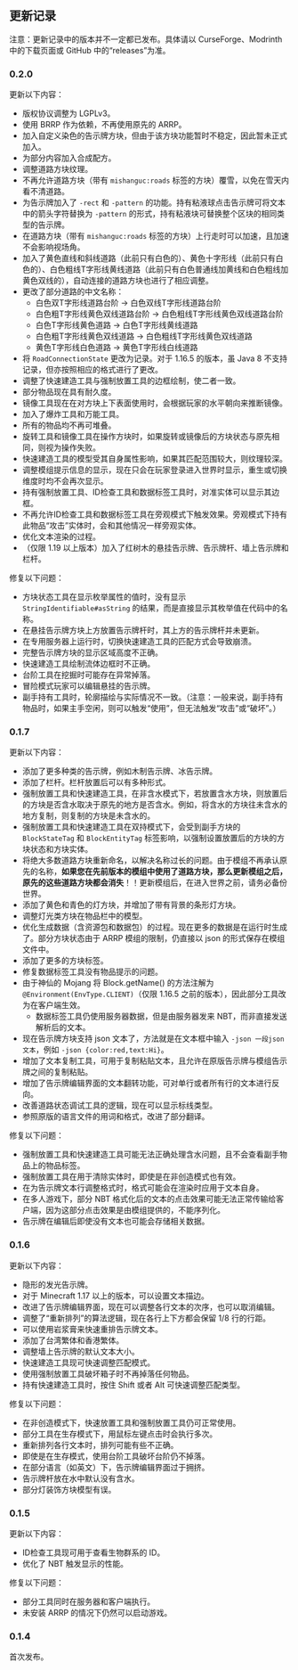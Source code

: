## 更新记录

注意：更新记录中的版本并不一定都已发布。具体请以 CurseForge、Modrinth 中的下载页面或 GitHub 中的“releases”为准。

### 0.2.0

更新以下内容：

- 版权协议调整为 LGPLv3。
- 使用 BRRP 作为依赖，不再使用原先的 ARRP。
- 加入自定义染色的告示牌方块，但由于该方块功能暂时不稳定，因此暂未正式加入。
- 为部分内容加入合成配方。
- 调整道路方块纹理。
- 不再允许道路方块（带有 `mishanguc:roads` 标签的方块）覆雪，以免在雪天内看不清道路。
- 为告示牌加入了 `-rect` 和 `-pattern` 的功能。持有粘液球点击告示牌可将文本中的箭头字符替换为 `-pattern` 的形式，持有粘液块可替换整个区块的相同类型的告示牌。
- 在道路方块（带有 `mishanguc:roads` 标签的方块）上行走时可以加速，且加速不会影响视场角。
- 加入了黄色直线和斜线道路（此前只有白色的）、黄色十字形线（此前只有白色的）、白色粗线T字形线黄线道路（此前只有白色普通线加黄线和白色粗线加黄色双线的），自动连接的道路方块也进行了相应调整。
- 更改了部分道路的中文名称：
    - 白色双T字形线道路台阶 → 白色双线T字形线道路台阶
    - 白色粗T字形线黄色双线道路台阶 → 白色粗线T字形线黄色双线道路台阶
    - 白色T字形线黄色道路 → 白色T字形线黄线道路
    - 白色粗T字形线黄色双线道路 → 白色粗线T字形线黄色双线道路
    - 黄色T字形线白色道路 → 黄色T字形线白线道路
- 将 `RoadConnectionState` 更改为记录。对于 1.16.5 的版本，虽 Java 8 不支持记录，但亦按照相应的格式进行了更改。
- 调整了快速建造工具与强制放置工具的边框绘制，使二者一致。
- 部分物品现在具有耐久度。
- 镜像工具现在在对方块上下表面使用时，会根据玩家的水平朝向来推断镜像。
- 加入了爆炸工具和万能工具。
- 所有的物品均不再可堆叠。
- 旋转工具和镜像工具在操作方块时，如果旋转或镜像后的方块状态与原先相同，则视为操作失败。
- 快速建造工具的模型受其自身属性影响，如果其匹配范围较大，则纹理较深。
- 调整模组提示信息的显示，现在只会在玩家登录进入世界时显示，重生或切换维度时均不会再次显示。
- 持有强制放置工具、ID检查工具和数据标签工具时，对准实体可以显示其边框。
- 不再允许ID检查工具和数据标签工具在旁观模式下触发效果。旁观模式下持有此物品“攻击”实体时，会和其他情况一样旁观实体。
- 优化文本渲染的过程。
- （仅限 1.19 以上版本）加入了红树木的悬挂告示牌、告示牌杆、墙上告示牌和栏杆。

修复以下问题：

- 方块状态工具在显示枚举属性的值时，没有显示 `StringIdentifiable#asString` 的结果，而是直接显示其枚举值在代码中的名称。
- 在悬挂告示牌方块上方放置告示牌杆时，其上方的告示牌杆并未更新。
- 在专用服务器上运行时，切换快速建造工具的匹配方式会导致崩溃。
- 完整告示牌方块的显示区域高度不正确。
- 快速建造工具绘制流体边框时不正确。
- 台阶工具在挖掘时可能存在异常掉落。
- 冒险模式玩家可以编辑悬挂的告示牌。
- 副手持有工具时，轮廓描绘与实际情况不一致。（注意：一般来说，副手持有物品时，如果主手空闲，则可以触发“使用”，但无法触发“攻击”或“破坏”。）

### 0.1.7

更新以下内容：

- 添加了更多种类的告示牌，例如木制告示牌、冰告示牌。
- 添加了栏杆。栏杆放置后可以有多种形式。
- 强制放置工具和快速建造工具，在非含水模式下，若放置含水方块，则放置后的方块是否含水取决于原先的地方是否含水。例如，将含水的方块往未含水的地方复制，则复制的方块是未含水的。
- 强制放置工具和快速建造工具在双持模式下，会受到副手方块的 `BlockStateTag` 和 `BlockEntityTag` 标签影响，以强制设置放置后的方块的方块状态和方块实体。
- 将绝大多数道路方块重新命名，以解决名称过长的问题。由于模组不再承认原先的名称，**如果您在先前版本的模组中使用了道路方块，那么更新模组之后，原先的这些道路方块都会消失**！！更新模组后，在进入世界之前，请务必备份世界。
- 添加了黄色和青色的灯方块，并增加了带有背景的条形灯方块。
- 调整灯光类方块在物品栏中的模型。
- 优化生成数据（含资源包和数据包）的过程。现在更多的数据是在运行时生成了。部分方块状态由于 ARRP 模组的限制，仍直接以 json 的形式保存在模组文件中。
- 添加了更多的方块标签。
- 修复数据标签工具没有物品提示的问题。
- 由于神仙的 Mojang 将 Block.getName() 的方法注解为 `@Environment(EnvType.CLIENT)`（仅限 1.16.5 之前的版本），因此部分工具改为在客户端生效。
    - 数据标签工具仍使用服务器数据，但是由服务器发来 NBT，而非直接发送解析后的文本。
- 现在告示牌方块支持 json 文本了，方法就是在文本框中输入 `-json 一段json文本`，例如 `-json {color:red,text:Hi}`。
- 增加了文本复制工具，可用于复制粘贴文本，且允许在原版告示牌与模组告示牌之间的复制粘贴。
- 增加了告示牌编辑界面的文本翻转功能，可对单行或者所有行的文本进行反向。
- 改善道路状态调试工具的逻辑，现在可以显示标线类型。
- 参照原版的语言文件的用词和格式，改进了部分翻译。

修复以下问题：

- 强制放置工具和快速建造工具可能无法正确处理含水问题，且不会查看副手物品上的物品标签。
- 强制放置工具在用于清除实体时，即使是在非创造模式也有效。
- 在为告示牌文本行调整格式时，格式可能会在渲染时应用于文本自身。
- 在多人游戏下，部分 NBT 格式化后的文本的点击效果可能无法正常传输给客户端，因为这部分点击效果是由模组提供的，不能序列化。
- 告示牌在编辑后即使没有文本也可能会存储相关数据。

### 0.1.6

更新以下内容：

- 隐形的发光告示牌。
- 对于 Minecraft 1.17 以上的版本，可以设置文本描边。
- 改进了告示牌编辑界面，现在可以调整各行文本的次序，也可以取消编辑。
- 调整了“重新排列”的算法逻辑，现在各行上下方都会保留 1/8 行的行距。
- 可以使用岩浆膏来快速重排告示牌文本。
- 添加了台湾繁体和香港繁体。
- 调整墙上告示牌的默认文本大小。
- 快速建造工具现可快速调整匹配模式。
- 使用强制放置工具破坏箱子时不再掉落任何物品。
- 持有快速建造工具时，按住 Shift 或者 Alt 可快速调整匹配类型。

修复以下问题：

- 在非创造模式下，快速放置工具和强制放置工具仍可正常使用。
- 部分工具在生存模式下，用鼠标左键点击时会执行多次。
- 重新排列各行文本时，排列可能有些不正确。
- 即使是在生存模式，使用台阶工具破坏台阶仍不掉落。
- 在部分语言（如英文）下，告示牌编辑界面过于拥挤。
- 告示牌杆放在水中默认没有含水。
- 部分灯装饰方块模型有误。

### 0.1.5

更新以下内容：

- ID检查工具现可用于查看生物群系的 ID。
- 优化了 NBT 触发显示的性能。

修复以下问题：

- 部分工具同时在服务器和客户端执行。
- 未安装 ARRP 的情况下仍然可以启动游戏。

### 0.1.4

首次发布。